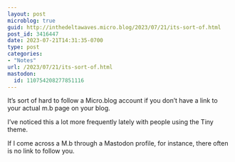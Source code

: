 ```yaml
---
layout: post
microblog: true
guid: http://inthedeltawaves.micro.blog/2023/07/21/its-sort-of.html
post_id: 3416447
date: 2023-07-21T14:31:35-0700
type: post
categories:
- "Notes"
url: /2023/07/21/its-sort-of.html
mastodon:
  id: 110754208277851116
---
```

It’s sort of hard to follow a Micro.blog account if you don’t have a link to your actual m.b page on your blog. 

I’ve noticed this a lot more frequently lately with people using the Tiny theme. 

If I come across a M.b through a Mastodon profile, for instance, there often is no link to follow you. 

